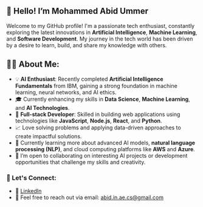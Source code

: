
## 👋 Hello! I’m Mohammed Abid Ummer

Welcome to my GitHub profile! I'm a passionate tech enthusiast, constantly exploring the latest innovations in **Artificial Intelligence**, **Machine Learning**, and **Software Development**. My journey in the tech world has been driven by a desire to learn, build, and share my knowledge with others.

## 👨‍💻 About Me:
- 💡 **AI Enthusiast**: Recently completed **Artificial Intelligence Fundamentals** from IBM, gaining a strong foundation in machine learning, neural networks, and AI ethics.
- 🎓 Currently enhancing my skills in **Data Science**, **Machine Learning**, and **AI Technologies**.
- 🔧 **Full-stack Developer**: Skilled in building web applications using technologies like **JavaScript**, **Node.js**, **React**, and **Python**.
- 📈 Love solving problems and applying data-driven approaches to create impactful solutions.
- 🌱 Currently learning more about advanced AI models, **natural language processing (NLP)**, and cloud computing platforms like **AWS** and **Azure**.
- 👯 I’m open to collaborating on interesting AI projects or development opportunities that challenge my skills and creativity.

### 🔗 Let's Connect:
- 💼 [LinkedIn](https://www.linkedin.com/in/mohammed-abid-ummer)
- 📧 Feel free to reach out via email: abid.in.ae.cs@gmail.com
